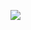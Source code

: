[![](https://mermaid.ink/img/pako:eNp9UsFqwzAM_RXhc9tsO-ZQGNtpsK6QHgNFi5XFNLE9WWk3Sv99StJuhUF9Mk9P7z3LOpoqWDK5SfTZk6_o2eEHY1d60BORxVUuohco1o__wUS8Jy79VFkFIWD30QiEemjIYdMQvOAei4pdFKhdSxCZ9uQlgaUa-1bRwB1gJS74BBUTCiVA8HQAr5IzwBjJ2wQSQFRwAJUY2pbGJkBvgckyHtIfYTGF0hjz5XIMA6uz4lQZHPfq9fuKAbxumvAc1m_FBhqRmPIsS9Jbp-pVWjTUJud3blG7jL6wiy1p0kxzbweXbYp4w2m6zy_hCkHpEzzc3cPTOAI70SzdyHlj6u8cDtpwNc_xGTz8c5LLKCfJxfCDZmY64g6d1XU4DvqlUUpHpcn1apF3pSn9SXnYSyi-fWVy4Z5mpo9WPc6rY_Ia26QoWSeBX6f9Gtfs9AMNxNOF?type=png)](https://mermaid.live/edit#pako:eNp9UsFqwzAM_RXhc9tsO-ZQGNtpsK6QHgNFi5XFNLE9WWk3Sv99StJuhUF9Mk9P7z3LOpoqWDK5SfTZk6_o2eEHY1d60BORxVUuohco1o__wUS8Jy79VFkFIWD30QiEemjIYdMQvOAei4pdFKhdSxCZ9uQlgaUa-1bRwB1gJS74BBUTCiVA8HQAr5IzwBjJ2wQSQFRwAJUY2pbGJkBvgckyHtIfYTGF0hjz5XIMA6uz4lQZHPfq9fuKAbxumvAc1m_FBhqRmPIsS9Jbp-pVWjTUJud3blG7jL6wiy1p0kxzbweXbYp4w2m6zy_hCkHpEzzc3cPTOAI70SzdyHlj6u8cDtpwNc_xGTz8c5LLKCfJxfCDZmY64g6d1XU4DvqlUUpHpcn1apF3pSn9SXnYSyi-fWVy4Z5mpo9WPc6rY_Ia26QoWSeBX6f9Gtfs9AMNxNOF)